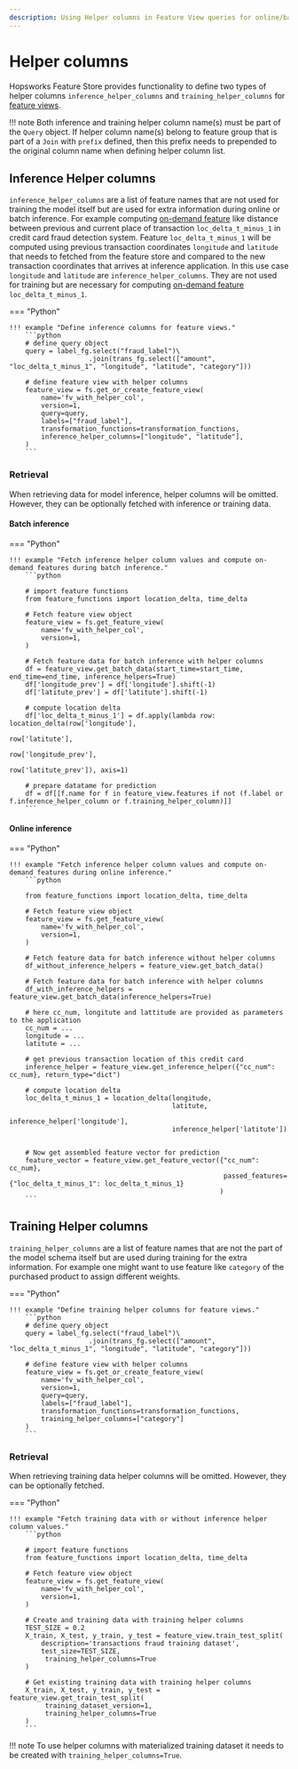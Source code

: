 ```yaml
---
description: Using Helper columns in Feature View queries for online/batch inference and training dataset.
---
```


# Helper columns
Hopsworks Feature Store provides functionality to define two types of helper columns `inference_helper_columns` and `training_helper_columns` for [feature views](./overview.md).

!!! note
    Both inference and training helper column name(s) must be part of the `Query` object. If helper column name(s) belong to feature group that is part of a `Join` with `prefix` defined, then this prefix needs to prepended
    to the original column name when defining helper column list.

## Inference Helper columns
`inference_helper_columns` are a list of feature names that are not used for training the model itself but are used for extra information during online or batch inference. 
For example computing [on-demand feature](../../../concepts/fs/feature_group/on_demand_feature.md) like distance between previous and current place of transaction `loc_delta_t_minus_1` in credit card fraud detection system.
Feature `loc_delta_t_minus_1` will be computed using previous transaction coordinates `longitude` and `latitude` that needs to fetched from the feature store and compared to the new transaction coordinates that arrives at inference application. 
In this use case `longitude` and `latitude` are `inference_helper_columns`. They are not used for training but are necessary for computing [on-demand feature](../../../concepts/fs/feature_group/on_demand_feature.md) `loc_delta_t_minus_1`.

=== "Python"

    !!! example "Define inference columns for feature views."
        ```python
        # define query object 
        query = label_fg.select("fraud_label")\
                        .join(trans_fg.select(["amount", "loc_delta_t_minus_1", "longitude", "latitude", "category"])) 
        
        # define feature view with helper columns
        feature_view = fs.get_or_create_feature_view(
            name='fv_with_helper_col',
            version=1,
            query=query,
            labels=["fraud_label"],
            transformation_functions=transformation_functions,
            inference_helper_columns=["longitude", "latitude"],
        )
        ```

### Retrieval
When retrieving data for model inference, helper columns will be omitted. However, they can be optionally fetched with inference or training data.

#### Batch inference

=== "Python"

    !!! example "Fetch inference helper column values and compute on-demand features during batch inference."
        ```python

        # import feature functions
        from feature_functions import location_delta, time_delta
        
        # Fetch feature view object  
        feature_view = fs.get_feature_view(
            name='fv_with_helper_col',
            version=1,
        )

        # Fetch feature data for batch inference with helper columns
        df = feature_view.get_batch_data(start_time=start_time, end_time=end_time, inference_helpers=True)
        df['longitude_prev'] = df['longitude'].shift(-1)
        df['latitute_prev'] = df['latitute'].shift(-1)

        # compute location delta
        df['loc_delta_t_minus_1'] = df.apply(lambda row: location_delta(row['longitude'], 
                                                                        row['latitute'],
                                                                        row['longitude_prev'], 
                                                                        row['latitute_prev']), axis=1)

        # prepare datatame for prediction
        df = df[[f.name for f in feature_view.features if not (f.label or f.inference_helper_column or f.training_helper_column)]]
        ```

#### Online inference

=== "Python"

    !!! example "Fetch inference helper column values and compute on-demand features during online inference."
        ```python

        from feature_functions import location_delta, time_delta
        
        # Fetch feature view object  
        feature_view = fs.get_feature_view(
            name='fv_with_helper_col',
            version=1,
        )

        # Fetch feature data for batch inference without helper columns
        df_without_inference_helpers = feature_view.get_batch_data()

        # Fetch feature data for batch inference with helper columns
        df_with_inference_helpers = feature_view.get_batch_data(inference_helpers=True)

        # here cc_num, longitute and lattitude are provided as parameters to the application
        cc_num = ...
        longitude = ...
        latitute = ...
        
        # get previous transaction location of this credit card
        inference_helper = feature_view.get_inference_helper({"cc_num": cc_num}, return_type="dict")

        # compute location delta 
        loc_delta_t_minus_1 = location_delta(longitude, 
                                             latitute, 
                                             inference_helper['longitude'], 
                                             inference_helper['latitute'])


        # Now get assembled feature vector for prediction
        feature_vector = feature_view.get_feature_vector({"cc_num": cc_num}, 
                                                          passed_features={"loc_delta_t_minus_1": loc_delta_t_minus_1}
                                                         )
        ```


## Training Helper columns
`training_helper_columns` are a list of feature names that are not the part of the model schema itself but are used during training for the extra information. 
For example one might want to use feature like `category` of the purchased product to assign different weights.

=== "Python"

    !!! example "Define training helper columns for feature views."
        ```python
        # define query object 
        query = label_fg.select("fraud_label")\
                        .join(trans_fg.select(["amount", "loc_delta_t_minus_1", "longitude", "latitude", "category"])) 
        
        # define feature view with helper columns
        feature_view = fs.get_or_create_feature_view(
            name='fv_with_helper_col',
            version=1,
            query=query,
            labels=["fraud_label"],
            transformation_functions=transformation_functions,
            training_helper_columns=["category"]
        )
        ```

### Retrieval
When retrieving training data helper columns will be omitted. However, they can be optionally fetched.

=== "Python"

    !!! example "Fetch training data with or without inference helper column values."
        ```python

        # import feature functions
        from feature_functions import location_delta, time_delta
        
        # Fetch feature view object  
        feature_view = fs.get_feature_view(
            name='fv_with_helper_col',
            version=1,
        )

        # Create and training data with training helper columns
        TEST_SIZE = 0.2
        X_train, X_test, y_train, y_test = feature_view.train_test_split(
            description='transactions fraud training dataset',
            test_size=TEST_SIZE,
             training_helper_columns=True
        )

        # Get existing training data with training helper columns
        X_train, X_test, y_train, y_test = feature_view.get_train_test_split(
             training_dataset_version=1,
             training_helper_columns=True
        )
        ``` 

!!! note
    To use helper columns with materialized training dataset it needs to be created with `training_helper_columns=True`.  
